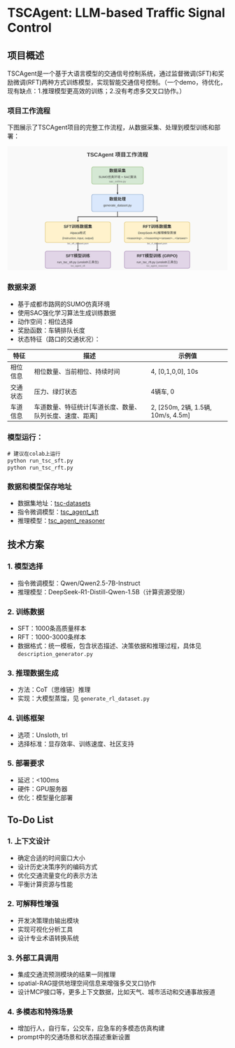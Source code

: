 # TSCAgent: LLM-based Traffic Signal Control

## 项目概述

TSCAgent是一个基于大语言模型的交通信号控制系统，通过监督微调(SFT)和奖励微调(RFT)两种方式训练模型，实现智能交通信号控制。（一个demo，待优化，现有缺点：1.推理模型更高效的训练；2.没有考虑多交叉口协作。）

### 项目工作流程

下图展示了TSCAgent项目的完整工作流程，从数据采集、处理到模型训练和部署：

![TSCAgent工作流程图](pic/workflow.svg)

### 数据来源

- 基于成都市路网的SUMO仿真环境
- 使用SAC强化学习算法生成训练数据
- 动作空间：相位选择
- 奖励函数：车辆排队长度
- 状态特征（路口的交通状况）：

| 特征     | 描述                         | 示例值                             |
| -------- | ---------------------------- | ---------------------------------- |
| 相位信息 | 相位数量、当前相位、持续时间 | 4, [0,1,0,0], 10s                  |
| 交通状态 | 压力、绿灯状态               | 4辆车, 0                           |
| 车道信息 | 车道数量、特征统计[车道长度、数量、队列长度、速度、距离] | 2, [250m, 2辆, 1.5辆, 10m/s, 4.5m] |

### 模型运行：
```
# 建议在colab上运行
python run_tsc_sft.py
python run_tsc_rft.py
```

### 数据和模型保存地址
- 数据集地址：[tsc-datasets](https://huggingface.co/datasets/jiam/tsc-datasets)
- 指令微调模型：[tsc_agent_sft](https://huggingface.co/jiam/tsc_agent_sft)
- 推理模型：[tsc_agent_reasoner](https://huggingface.co/jiam/tsc_agent_reasoner)

## 技术方案

### 1. 模型选择

- 指令微调模型：Qwen/Qwen2.5-7B-Instruct
- 推理模型：DeepSeek-R1-Distill-Qwen-1.5B（计算资源受限）

### 2. 训练数据

- SFT：1000条高质量样本
- RFT：1000-3000条样本
- 数据格式：统一模板，包含状态描述、决策依据和推理过程，具体见 `description_generator.py`

### 3. 推理数据生成

- 方法：CoT（思维链）推理
- 实现：大模型蒸馏，见 `generate_rl_dataset.py`

### 4. 训练框架

- 选项：Unsloth, trl
- 选择标准：显存效率、训练速度、社区支持

### 5. 部署要求

- 延迟：<100ms
- 硬件：GPU服务器
- 优化：模型量化部署

## To-Do List

### 1. 上下文设计

- 确定合适的时间窗口大小
- 设计历史决策序列的编码方式
- 优化交通流量变化的表示方法
- 平衡计算资源与性能

### 2. 可解释性增强

- 开发决策理由输出模块
- 实现可视化分析工具
- 设计专业术语转换系统

### 3. 外部工具调用

- 集成交通流预测模块的结果一同推理
- spatial-RAG提供地理空间信息来增强多交叉口协作
- 设计MCP接口等，更多上下文数据，比如天气、城市活动和交通事故报道

### 4. 多模态和特殊场景

- 增加行人，自行车，公交车，应急车的多模态仿真构建
- prompt中的交通场景和状态描述重新设置